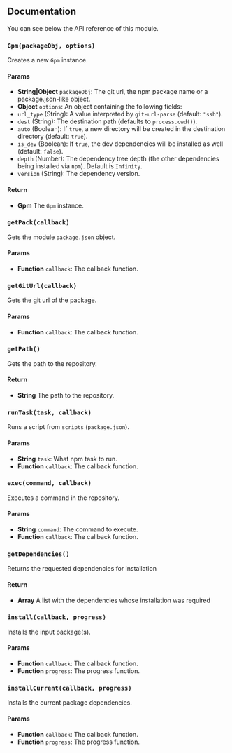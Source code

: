 ## Documentation

You can see below the API reference of this module.

### `Gpm(packageObj, options)`
Creates a new `Gpm` instance.

#### Params
- **String|Object** `packageObj`: The git url, the npm package name or a package.json-like object.
- **Object** `options`: An object containing the following fields:
 - `url_type` (String): A value interpreted by `git-url-parse` (default: `"ssh"`).
 - `dest` (String): The destination path (defaults to `process.cwd()`).
 - `auto` (Boolean): If `true`, a new directory will be created in the destination directory (default: `true`).
 - `is_dev` (Boolean): If `true`, the dev dependencies will be installed as well (default: `false`).
 - `depth` (Number): The dependency tree depth (the other dependencies being installed via `npm`). Default is `Infinity`.
 - `version` (String): The dependency version.

#### Return
- **Gpm** The `Gpm` instance.

### `getPack(callback)`
Gets the module `package.json` object.

#### Params
- **Function** `callback`: The callback function.

### `getGitUrl(callback)`
Gets the git url of the package.

#### Params
- **Function** `callback`: The callback function.

### `getPath()`
Gets the path to the repository.

#### Return
- **String** The path to the repository.

### `runTask(task, callback)`
Runs a script from `scripts` (`package.json`).

#### Params
- **String** `task`: What npm task to run.
- **Function** `callback`: The callback function.

### `exec(command, callback)`
Executes a command in the repository.

#### Params
- **String** `command`: The command to execute.
- **Function** `callback`: The callback function.

### `getDependencies()`
Returns the requested dependencies for installation

#### Return
- **Array** A list with the dependencies whose installation was required

### `install(callback, progress)`
Installs the input package(s).

#### Params
- **Function** `callback`: The callback function.
- **Function** `progress`: The progress function.

### `installCurrent(callback, progress)`
Installs the current package dependencies.

#### Params
- **Function** `callback`: The callback function.
- **Function** `progress`: The progress function.


